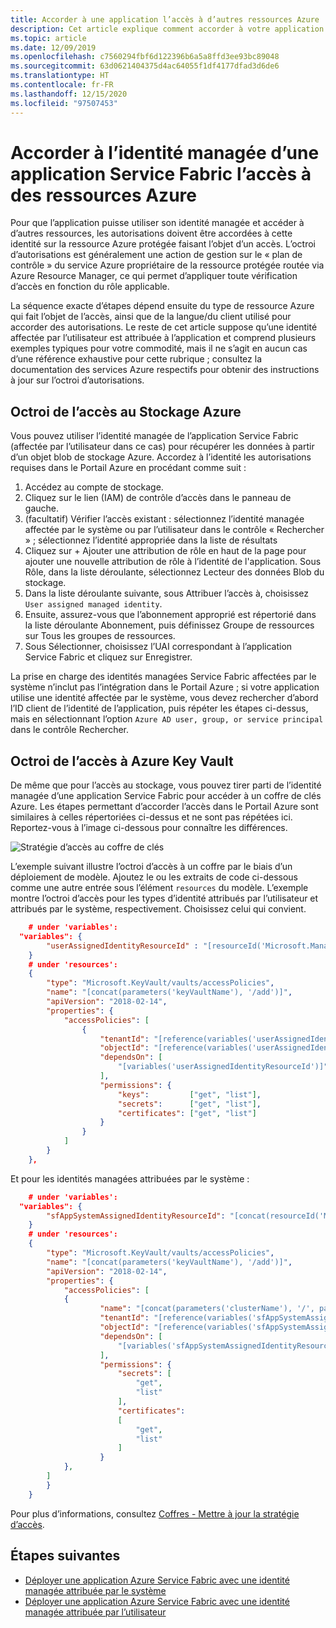 ```yaml
---
title: Accorder à une application l’accès à d’autres ressources Azure
description: Cet article explique comment accorder à votre application Service Fabric avec identité managée l’accès à d’autres ressources Azure prenant en charge l’authentification basée sur Azure Active Directory.
ms.topic: article
ms.date: 12/09/2019
ms.openlocfilehash: c7560294fbf6d122396b6a5a8ffd3ee93bc89048
ms.sourcegitcommit: 63d0621404375d4ac64055f1df4177dfad3d6de6
ms.translationtype: HT
ms.contentlocale: fr-FR
ms.lasthandoff: 12/15/2020
ms.locfileid: "97507453"
---
```

# <a name="granting-a-service-fabric-applications-managed-identity-access-to-azure-resources"></a>Accorder à l’identité managée d’une application Service Fabric l’accès à des ressources Azure

Pour que l’application puisse utiliser son identité managée et accéder à d’autres ressources, les autorisations doivent être accordées à cette identité sur la ressource Azure protégée faisant l’objet d’un accès. L’octroi d’autorisations est généralement une action de gestion sur le « plan de contrôle » du service Azure propriétaire de la ressource protégée routée via Azure Resource Manager, ce qui permet d’appliquer toute vérification d’accès en fonction du rôle applicable.

La séquence exacte d’étapes dépend ensuite du type de ressource Azure qui fait l’objet de l’accès, ainsi que de la langue/du client utilisé pour accorder des autorisations. Le reste de cet article suppose qu’une identité affectée par l’utilisateur est attribuée à l’application et comprend plusieurs exemples typiques pour votre commodité, mais il ne s’agit en aucun cas d’une référence exhaustive pour cette rubrique ; consultez la documentation des services Azure respectifs pour obtenir des instructions à jour sur l’octroi d’autorisations.  

## <a name="granting-access-to-azure-storage"></a>Octroi de l’accès au Stockage Azure
Vous pouvez utiliser l’identité managée de l’application Service Fabric (affectée par l’utilisateur dans ce cas) pour récupérer les données à partir d’un objet blob de stockage Azure. Accordez à l’identité les autorisations requises dans le Portail Azure en procédant comme suit :

1. Accédez au compte de stockage.
2. Cliquez sur le lien (IAM) de contrôle d’accès dans le panneau de gauche.
3. (facultatif) Vérifier l’accès existant : sélectionnez l’identité managée affectée par le système ou par l’utilisateur dans le contrôle « Rechercher » ; sélectionnez l’identité appropriée dans la liste de résultats
4. Cliquez sur + Ajouter une attribution de rôle en haut de la page pour ajouter une nouvelle attribution de rôle à l’identité de l'application.
Sous Rôle, dans la liste déroulante, sélectionnez Lecteur des données Blob du stockage.
5. Dans la liste déroulante suivante, sous Attribuer l’accès à, choisissez `User assigned managed identity`.
6. Ensuite, assurez-vous que l’abonnement approprié est répertorié dans la liste déroulante Abonnement, puis définissez Groupe de ressources sur Tous les groupes de ressources.
7. Sous Sélectionner, choisissez l’UAI correspondant à l’application Service Fabric et cliquez sur Enregistrer.

La prise en charge des identités managées Service Fabric affectées par le système n’inclut pas l’intégration dans le Portail Azure ; si votre application utilise une identité affectée par le système, vous devez rechercher d’abord l’ID client de l’identité de l’application, puis répéter les étapes ci-dessus, mais en sélectionnant l’option `Azure AD user, group, or service principal` dans le contrôle Rechercher.

## <a name="granting-access-to-azure-key-vault"></a>Octroi de l’accès à Azure Key Vault
De même que pour l’accès au stockage, vous pouvez tirer parti de l’identité managée d’une application Service Fabric pour accéder à un coffre de clés Azure. Les étapes permettant d’accorder l’accès dans le Portail Azure sont similaires à celles répertoriées ci-dessus et ne sont pas répétées ici. Reportez-vous à l’image ci-dessous pour connaître les différences.

![Stratégie d’accès au coffre de clés](../key-vault/media/vs-secure-secret-appsettings/add-keyvault-access-policy.png)

L’exemple suivant illustre l’octroi d’accès à un coffre par le biais d’un déploiement de modèle. Ajoutez le ou les extraits de code ci-dessous comme une autre entrée sous l’élément `resources` du modèle. L’exemple montre l’octroi d’accès pour les types d’identité attribués par l’utilisateur et attribués par le système, respectivement. Choisissez celui qui convient.

```json
    # under 'variables':
  "variables": {
        "userAssignedIdentityResourceId" : "[resourceId('Microsoft.ManagedIdentity/userAssignedIdentities/', parameters('userAssignedIdentityName'))]",
    }
    # under 'resources':
    {
        "type": "Microsoft.KeyVault/vaults/accessPolicies",
        "name": "[concat(parameters('keyVaultName'), '/add')]",
        "apiVersion": "2018-02-14",
        "properties": {
            "accessPolicies": [
                {
                    "tenantId": "[reference(variables('userAssignedIdentityResourceId'), '2018-11-30').tenantId]",
                    "objectId": "[reference(variables('userAssignedIdentityResourceId'), '2018-11-30').principalId]",
                    "dependsOn": [
                        "[variables('userAssignedIdentityResourceId')]"
                    ],
                    "permissions": {
                        "keys":         ["get", "list"],
                        "secrets":      ["get", "list"],
                        "certificates": ["get", "list"]
                    }
                }
            ]
        }
    },
```
Et pour les identités managées attribuées par le système :
```json
    # under 'variables':
  "variables": {
        "sfAppSystemAssignedIdentityResourceId": "[concat(resourceId('Microsoft.ServiceFabric/clusters/applications/', parameters('clusterName'), parameters('applicationName')), '/providers/Microsoft.ManagedIdentity/Identities/default')]"
    }
    # under 'resources':
    {
        "type": "Microsoft.KeyVault/vaults/accessPolicies",
        "name": "[concat(parameters('keyVaultName'), '/add')]",
        "apiVersion": "2018-02-14",
        "properties": {
            "accessPolicies": [
            {
                    "name": "[concat(parameters('clusterName'), '/', parameters('applicationName'))]",
                    "tenantId": "[reference(variables('sfAppSystemAssignedIdentityResourceId'), '2018-11-30').tenantId]",
                    "objectId": "[reference(variables('sfAppSystemAssignedIdentityResourceId'), '2018-11-30').principalId]",
                    "dependsOn": [
                        "[variables('sfAppSystemAssignedIdentityResourceId')]"
                    ],
                    "permissions": {
                        "secrets": [
                            "get",
                            "list"
                        ],
                        "certificates": 
                        [
                            "get", 
                            "list"
                        ]
                    }
            },
        ]
        }
    }
```

Pour plus d’informations, consultez [Coffres - Mettre à jour la stratégie d’accès](/rest/api/keyvault/vaults/updateaccesspolicy).

## <a name="next-steps"></a>Étapes suivantes
* [Déployer une application Azure Service Fabric avec une identité managée attribuée par le système](./how-to-deploy-service-fabric-application-system-assigned-managed-identity.md)
* [Déployer une application Azure Service Fabric avec une identité managée attribuée par l’utilisateur](./how-to-deploy-service-fabric-application-user-assigned-managed-identity.md)
